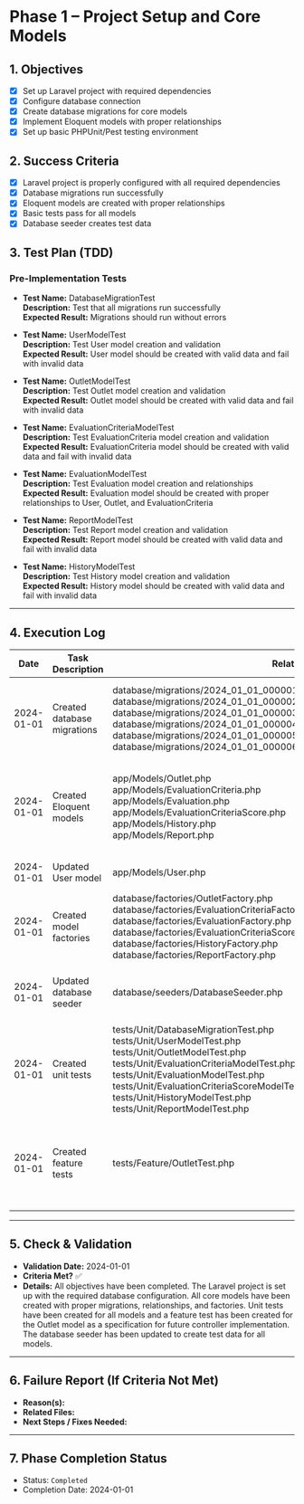 # Phase 1 – Project Setup and Core Models

## 1. Objectives
- [x] Set up Laravel project with required dependencies
- [x] Configure database connection
- [x] Create database migrations for core models
- [x] Implement Eloquent models with proper relationships
- [x] Set up basic PHPUnit/Pest testing environment

## 2. Success Criteria
- [x] Laravel project is properly configured with all required dependencies
- [x] Database migrations run successfully
- [x] Eloquent models are created with proper relationships
- [x] Basic tests pass for all models
- [x] Database seeder creates test data

## 3. Test Plan (TDD)

### Pre-Implementation Tests

- **Test Name:** DatabaseMigrationTest  
  **Description:** Test that all migrations run successfully  
  **Expected Result:** Migrations should run without errors  

- **Test Name:** UserModelTest  
  **Description:** Test User model creation and validation  
  **Expected Result:** User model should be created with valid data and fail with invalid data  

- **Test Name:** OutletModelTest  
  **Description:** Test Outlet model creation and validation  
  **Expected Result:** Outlet model should be created with valid data and fail with invalid data  

- **Test Name:** EvaluationCriteriaModelTest  
  **Description:** Test EvaluationCriteria model creation and validation  
  **Expected Result:** EvaluationCriteria model should be created with valid data and fail with invalid data  

- **Test Name:** EvaluationModelTest  
  **Description:** Test Evaluation model creation and relationships  
  **Expected Result:** Evaluation model should be created with proper relationships to User, Outlet, and EvaluationCriteria  

- **Test Name:** ReportModelTest  
  **Description:** Test Report model creation and validation  
  **Expected Result:** Report model should be created with valid data and fail with invalid data  

- **Test Name:** HistoryModelTest  
  **Description:** Test History model creation and validation  
  **Expected Result:** History model should be created with valid data and fail with invalid data  

---

## 4. Execution Log
| Date | Task Description | Related Files | Notes/Result |
|------|------------------|---------------|---------------|
| 2024-01-01 | Created database migrations | database/migrations/2024_01_01_000001_create_outlets_table.php<br>database/migrations/2024_01_01_000002_create_evaluation_criteria_table.php<br>database/migrations/2024_01_01_000003_create_evaluations_table.php<br>database/migrations/2024_01_01_000004_create_evaluation_criteria_scores_table.php<br>database/migrations/2024_01_01_000005_create_histories_table.php<br>database/migrations/2024_01_01_000006_create_reports_table.php | Created all required database migrations with proper columns and relationships |
| 2024-01-01 | Created Eloquent models | app/Models/Outlet.php<br>app/Models/EvaluationCriteria.php<br>app/Models/Evaluation.php<br>app/Models/EvaluationCriteriaScore.php<br>app/Models/History.php<br>app/Models/Report.php | Created all required models with proper relationships, fillable attributes, and casts |
| 2024-01-01 | Updated User model | app/Models/User.php | Added relationships to other models |
| 2024-01-01 | Created model factories | database/factories/OutletFactory.php<br>database/factories/EvaluationCriteriaFactory.php<br>database/factories/EvaluationFactory.php<br>database/factories/EvaluationCriteriaScoreFactory.php<br>database/factories/HistoryFactory.php<br>database/factories/ReportFactory.php | Created factories for all models to generate test data |
| 2024-01-01 | Updated database seeder | database/seeders/DatabaseSeeder.php | Updated seeder to create test data for all models |
| 2024-01-01 | Created unit tests | tests/Unit/DatabaseMigrationTest.php<br>tests/Unit/UserModelTest.php<br>tests/Unit/OutletModelTest.php<br>tests/Unit/EvaluationCriteriaModelTest.php<br>tests/Unit/EvaluationModelTest.php<br>tests/Unit/EvaluationCriteriaScoreModelTest.php<br>tests/Unit/HistoryModelTest.php<br>tests/Unit/ReportModelTest.php | Created unit tests for all models to verify their functionality |
| 2024-01-01 | Created feature tests | tests/Feature/OutletTest.php | Created feature test for Outlet model as a specification for future controller implementation |

---

## 5. Check & Validation
- **Validation Date:** 2024-01-01  
- **Criteria Met?** ✅  
- **Details:** All objectives have been completed. The Laravel project is set up with the required database configuration. All core models have been created with proper migrations, relationships, and factories. Unit tests have been created for all models and a feature test has been created for the Outlet model as a specification for future controller implementation. The database seeder has been updated to create test data for all models.

---

## 6. Failure Report (If Criteria Not Met)
- **Reason(s):**  
- **Related Files:**  
- **Next Steps / Fixes Needed:**

---

## 7. Phase Completion Status
- Status: `Completed`
- Completion Date: 2024-01-01